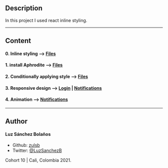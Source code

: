 ## Description

In this project I used react inline styling.

---
## Content

#### 0. Inline styling --> [Files](./task_0/dashboard/src/CourseList)
#### 1. install Aphrodite --> [Files](./task_1/dashboard/src)
#### 2. Conditionally applying style --> [Files](./task_2/dashboard/src/)
#### 3. Responsive design --> [Login](./task_3/dashboard/src/Login.js) | [Notifications](./task_3/dashboard/src/Notifications/)
#### 4. Animation --> [Notifications](./task_4/dashboard/src/Notifications/Notifications.js)
---

## Author
#### Luz Sánchez Bolaños
- Github: [zulsb](https://github.com/zulsb)
- Twitter: [@LuzSanchezB](https://twitter.com/LuzSanchezB)

Cohort 10 | Cali, Colombia 2021.
